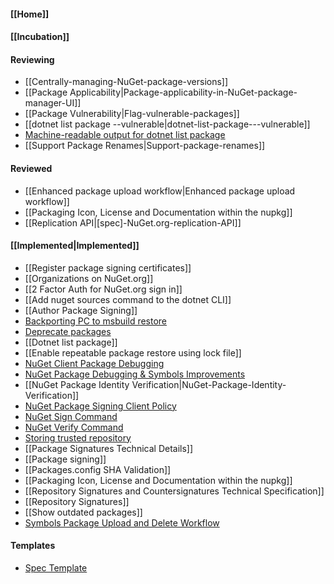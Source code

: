 #### [[Home]]

#### [[Incubation]] 

#### Reviewing

* [[Centrally-managing-NuGet-package-versions]]
* [[Package Applicability|Package-applicability-in-NuGet-package-manager-UI]]
* [[Package Vulnerability|Flag-vulnerable-packages]]
* [[dotnet list package --vulnerable|dotnet-list-package---vulnerable]]
* [Machine-readable output for dotnet list package](https://github.com/NuGet/Home/wiki/%5BSpec%5D-Machine-readable-output-for-dotnet-list-package)
* [[Support Package Renames|Support-package-renames]]

#### Reviewed

* [[Enhanced package upload workflow|Enhanced package upload workflow]]
* [[Packaging Icon, License and Documentation within the nupkg]]
* [[Replication API|[spec]-NuGet.org-replication-API]]

#### [[Implemented|Implemented]]
* [[Register package signing certificates]]
* [[Organizations on NuGet.org]]
* [[2 Factor Auth for NuGet.org sign in]]
* [[Add nuget sources command to the dotnet CLI]]
* [[Author Package Signing]]
* [Backporting PC to msbuild restore](https://github.com/NuGet/Home/wiki/Backporting-PC-to-msbuild--restore)
* [Deprecate packages](https://github.com/NuGet/Home/wiki/Deprecate-packages)
* [[Dotnet list package]]
* [[Enable repeatable package restore using lock file]]
* [NuGet Client Package Debugging](https://github.com/NuGet/Home/wiki/NuGet-Client-Package-Debugging)
* [NuGet Package Debugging & Symbols Improvements](https://github.com/NuGet/Home/wiki/NuGet-Package-Debugging-&-Symbols-Improvements)
* [[NuGet Package Identity Verification|NuGet-Package-Identity-Verification]]
* [NuGet Package Signing Client Policy](https://github.com/NuGet/Home/wiki/%5BSpec%5D-NuGet-Package-Signing-Client-Policy)
* [NuGet Sign Command](https://github.com/NuGet/Home/wiki/NuGet-Sign-Command)
* [NuGet Verify Command](https://github.com/NuGet/Home/wiki/NuGet-Verify-Command)
* [Storing trusted repository](https://github.com/NuGet/Home/wiki/%5BSpec%5D-NuGet-Config-schema-changes-to-enable-trusted-signers)
* [[Package Signatures Technical Details]]
* [[Package signing]]
* [[Packages.config SHA Validation]]
* [[Packaging Icon, License and Documentation within the nupkg]]
* [[Repository Signatures and Countersignatures Technical Specification]]
* [[Repository Signatures]]
* [[Show outdated packages]]
* [Symbols Package Upload and Delete Workflow](https://github.com/NuGet/Home/wiki/Symbols-Package-Upload-and-Delete-Workflow)

#### Templates

* [Spec Template](https://github.com/NuGet/Home/blob/dev/designs/SPEC_TEMPLATE.md)
